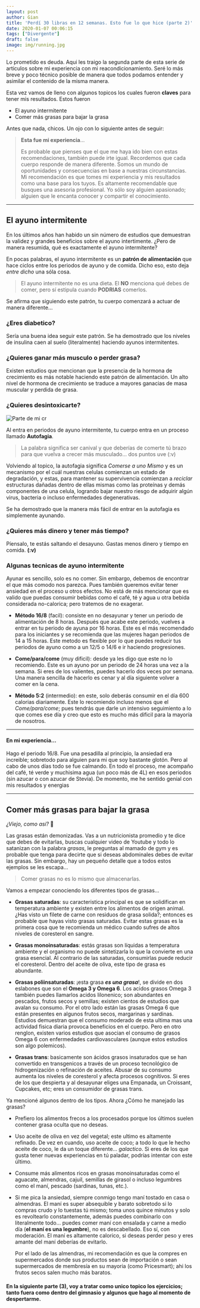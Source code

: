 ```yaml
---
layout: post
author: Gian
title: 'Perdí 30 libras en 12 semanas. Esto fue lo que hice (parte 2)'
date: 2020-01-07 00:06:15
tags: ["Divergente"]
draft: false
image: img/running.jpg
---
```


Lo prometido es deuda. Aqui les traigo la segunda parte de esta serie de articulos sobre mi experiencia con mi reacondicionamiento. Seré lo más breve y poco técnico posible de manera que todos podamos entender y asimilar el contenido de la misma manera.

Esta vez vamos de lleno con algunos topicos los cuales fueron **claves** para tener mis resultados. Estos fueron

- El ayuno intermitente
- Comer más grasas para bajar la grasa

Antes que nada, chicos. Un ojo con lo siguiente antes de seguir:

> **Esta fue mi experiencia**...
>
> Es probable que pienses que el que me haya ido bien con estas recomendaciones, también puede irte igual. Recordemos que cada cuerpo responde de manera diferente. Somos un mundo de oportunidades y consecuencias en base a nuestras circunstancias. Mi recomendación es que tomes mi experiencia y mis resultados como una base para los tuyos. Es altamente recomendable que busques una asesoria profesional. Yo sólo soy alguien apasionado; alguien que le encanta conocer y compartir el conocimiento.

<hr />

## El ayuno intermitente

En los últimos años han habido un sin número de estudios que demuestran la validez y grandes beneficios sobre el ayuno intertimente. ¿Pero de manera resumida, qué es exactamente el ayuno intermitente?

En pocas palabras, el ayuno intermitente es un **patrón de alimentación** que hace ciclos entre los periodos de ayuno y de comida. Dicho eso, esto deja *entre dicho* una sóla cosa.

> El ayuno intermitente no es una dieta. El **NO** menciona qué debes de comer, pero sí estipula cuando **PODRIAS** comerlos.

Se afirma que siguiendo este patrón, tu cuerpo comenzará a actuar de manera diferente...

### ¿Eres diabetico? 
Sería una buena idea seguir este patrón. Se ha demostrado que los niveles de insulina caen al suelo (literalmente) haciendo ayunos intermitentes.

### ¿Quieres ganar más musculo o perder grasa?
Existen estudios que mencionan que la presencia de la hormona de crecimiento es más notable haciendo este patrón de alimentación. Un alto nivel de hormona de crecimiento se traduce a mayores ganacias de masa muscular y perdida de grasa.

### ¿Quieres desintoxicarte?
![Parte de mi cr](img/autofagia.jpg)

Al entra en periodos de ayuno intermitente, tu cuerpo entra en un proceso llamado **Autofagia**.

>La palabra significa ser canival y que deberías de comerte tú brazo para que vuelva a crecer más musculado... dos puntos uve (:v)

Volviendo al topico, la autofagia significa *Comerse a uno Mismo* y es un mecanismo por el cuál nuestras celulas comienzan un estado de degradación, y estas, para mantener su supervivencia comienzan a *reciclar* estructuras dañadas dentro de ellas mismas como las proteínas y demás componentes de una celula, logrando bajar nuestro riesgo de adquirir algún virus, bacteria o incluso enfermedades degenerativas.

Se ha demostrado que la manera más fácil de entrar en la autofagia es simplemente ayunando.

### ¿Quieres más dinero y tener más tiempo?
Píensalo, te estás saltando el desayuno. Gastas menos dinero y tiempo en comida. **(:v)**

### Algunas tecnicas de ayuno intermitente

Ayunar es sencillo, solo es no comer. Sin embargo, debemos de encontrar el que más comodo nos parezca. Pues también queremos evitar tener ansiedad en el proceso u otros efectos. No está de más mencionar que es valido que puedas consumir bebidas como el café, té y agua u otra bebida considerada no-calorica; pero tratemos de no exagerar.

- **Método 16/8** (facil): consiste en no desayunar y tener un periodo de alimentación de 8 horas. Después que acabe este periodo, vuelves a entrar en tu periodo de ayuna por 16 horas. Este es el más recomendado para los iniciantes y se recomienda que las mujeres hagan periodos de 14 a 15 horas. Este metodo es flexible por lo que puedes reducir tus periodos de ayuno como a un 12/5 o 14/6 e ir haciendo progresiones.

- **Come/para/come** (muy dificil): desde ya les digo que este no lo recomiendo. Este es un ayuno por un periodo de 24 horas una vez a la semana. Si eres de los valientes, puedes hacerlo dos veces por semana. Una manera sencilla de hacerlo es cenar y al día siguiente volver a comer en la cena.

- **Método 5:2** (intermedio): en este, solo deberás consumir en el día 600 calorias diariamente. Este lo recomiendo incluso menos que el *Come/para/come*; pues tendrás que darle un intensivo seguimiento a lo que comes ese día y creo que esto es mucho más dificil para la mayoría de nosotros.

<hr />

#### En mi experiencia...
Hago el periodo 16/8. Fue una pesadilla al principio, la ansiedad era increible; sobretodo para alguien para mi que soy bastante glotón. Pero al cabo de unos días todo se fue calmando. En todo el proceso, me acompaño del café, té verde y muchisima agua (un poco más de 4L) en esos periodos (sin azucar o con azucar de Stevia). De momento, me he sentido genial con mis resultados y energias

<hr />

## Comer más grasas para bajar la grasa
*¿Viejo, como así?* 🤔

Las grasas están demonizadas. Vas a un nutricionista promedio y te dice que debes de evitarlas, buscas cualquier video de Youtube y todo lo satanizan con la palabra *grasas*, le preguntas al mamado de gym y es probable que tenga para decirte que si deseas abdominales debes de evitar las grasas. Sin embargo, hay un pequeño detalle que a todos estos ejemplos se les escapa...

 > Comer grasas no es lo mismo que almacenarlas.

Vamos a empezar conociendo los diferentes tipos de grasas...

-   **Grasas saturadas**: su caracteristica principal es que se solidifican en temperatura ambiente y existen entre los alimentos de origen animal. ¿Has visto un filete de carne con residuos de grasa solida?; entonces es probable que hayas visto grasas saturadas. Evitar estas grasas es la primera cosa que te recomienda un médico cuando sufres de altos niveles de coresterol en sangre.

-   **Grasas monoinsaturadas**: estás grasas son líquidas a temperatura ambiente y el organismo no puede sintetizarla lo que la convierte en una grasa esencial. Al contrario de las saturadas, consumirlas puede reducir el coresterol. Dentro del aceite de oliva, este tipo de grasa es abundante.

-   **Grasas poliinsaturadas**: ¡esta grasa ***es una grasa***!, se divide en dos eslabones que son el **Omega 3 y Omega 6**. Los acidos grasos Omega 3 también puedes llamarlos acidos lilonenico; son abundantes en pescados, frutos secos y semillas; existen cientos de estudios que avalan su consumo. Por el otro lado están las grasas Omega 6 que están presentes en algunos frutos secos, margarinas y sardinas. Estudios demuestran que el consumo moderado de esta ultima mas una actividad fisica diaria provoca beneficios en el cuerpo. Pero en otro renglon, existen varios estudios que asocian el consumo de grasos Omega 6 con enfermedades cardiovasculares (aunque estos estudios son algo polemicos).

-   **Grasas trans**: basicamente son ácidos grasos insaturados que se han convertido en transgenicos a través de un proceso tecnológico de hidrogenización o refinación de aceites. Abusar de su consumo aumenta los niveles de coresterol y afecta procesos cognitivos. Si eres de los que despierta y al desayunar eliges una Empanada, un Croissant, Cupcakes, etc; eres un consumidor de grasas trans.

Ya mencioné algunos dentro de los tipos. Ahora ¿Cómo he manejado las grasas?
  
- Prefiero los alimentos frecos a los procesados porque los últimos suelen contener grasa oculta que no deseas.
- Uso aceite de oliva en vez del vegetal; este ultimo es altamente refinado. De vez en cuando, uso aceite de coco; a todo lo que le hecho aceite de coco, le da un toque diferente... *galactico*. Si eres de los que gusta tener nuevas experiencias en tú paladar, podrías intentar con este último.
- Consume más alimentos ricos en grasas monoinsaturadas como el aguacate, almendras, cajuil, semillas de girasol o incluso legumbres como el maní, pescado (sardinas, tunas, etc.).
- Si me pica la ansiedad, siempre conmigo tengo maní tostado en casa o almendras. El maní es super absequible y barato sobretodo si lo compras crudo y lo tuestas tú mismo; toma unos quince minutos y solo es revoltearlo constantemente, además puedes combinarlo con literalmente todo... puedes comer maní con ensalada y carne a medio día (**el maní es una legumbre**), no es descabellado. Eso sí, con moderación. El maní es altamente calorico, si deseas perder peso y eres amante del maní deberías de evitarlo.

    Por el lado de las almendras, mi recomendación es que la compres en supermercados donde sus productos sean de importación o sean supermercados de membresía en su mayoria (como Pricesmart); ahi los frutos secos salen mucho más baratos.

#### En la siguiente parte (3), voy a tratar como unico topico los ejercicios; tanto fuera como dentro del gimnasio y algunos que hago al momento de despertarme. 
